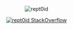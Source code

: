 <center>
<p><img align="center" src="https://github-readme-streak-stats.herokuapp.com/?user=rept0id&" alt="rept0id" /></p>

[![rept0id StackOverflow](https://stackoverflow-badge.herokuapp.com/api/StackOverflowBadge/19425753)](https://stackoverflow.com/users/19425753/rantouan-achmet)
</center>
